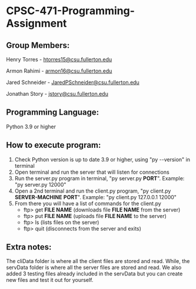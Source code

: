 # CPSC-471-Programming-Assignment
## Group Members:
Henry Torres - htorres15@csu.fullerton.edu

Armon Rahimi - armon16@csu.fullerton.edu

Jared Schneider - JaredPSchneider@csu.fullerton.edu

Jonathan Story - jstory@csu.fullerton.edu
## Programming Language:
Python 3.9 or higher
## How to execute program:
1. Check Python version is up to date 3.9 or higher, using "py --version" in terminal
2. Open terminal and run the server that will listen for connections
3. Run the server.py program in terminal, "py server.py **PORT**". Example: "py server.py 12000"
4. Open a 2nd terminal and run the client.py program, "py client.py **SERVER-MACHINE** **PORT**". Example: "py client.py 127.0.0.1 12000"
5. From there you will have a list of commands for the client.py
    - ftp> get **FILE NAME**  (downloads file **FILE NAME** from the server)
    - ftp> put **FILE NAME**  (uploads file **FILE NAME** to the server)
    - ftp> ls                 (lists files on the server)
    - ftp> quit               (disconnects from the server and exits)
## Extra notes:
The cliData folder is where all the client files are stored and read. While, the servData folder is where all the server files are stored and read. We also added 3 testing files already included in the servData but you can create new files and test it out for yourself. 